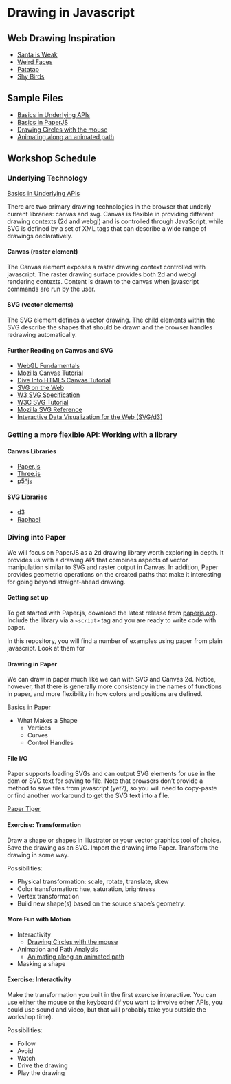 
Drawing in Javascript
=====================

Web Drawing Inspiration
-----------------------
- [Santa is Weak](http://santa.animade.tv/)
- [Weird Faces](http://www.mokafolio.de/works/Weird-Faces)
- [Patatap](http://www.patatap.com)
- [Shy Birds](http://codepen.io/Yakudoo/pen/LVyJXw)

Sample Files
------------
- [Basics in Underlying APIs](basics.html)
- [Basics in PaperJS](basics_paper.html)
- [Drawing Circles with the mouse](circle_looping.html)
- [Animating along an animated path](path_following.html)

Workshop Schedule
-----------------

### Underlying Technology

[Basics in Underlying APIs](basics.html)

There are two primary drawing technologies in the browser that underly current libraries: canvas and svg. Canvas is flexible in providing different drawing contexts (2d and webgl) and is controlled through JavaScript, while SVG is defined by a set of XML tags that can describe a wide range of drawings declaratively.

#### Canvas (raster element)

The Canvas element exposes a raster drawing context controlled with javascript. The raster drawing surface provides both 2d and webgl rendering contexts. Content is drawn to the canvas when javascript commands are run by the user.

#### SVG (vector elements)

The SVG element defines a vector drawing. The child elements within the SVG describe the shapes that should be drawn and the browser handles redrawing automatically.

#### Further Reading on Canvas and SVG

- [WebGL Fundamentals](http://webglfundamentals.org/)
- [Mozilla Canvas Tutorial](https://developer.mozilla.org/en-US/docs/Web/API/Canvas_API/Tutorial)
- [Dive Into HTML5 Canvas Tutorial](http://diveintohtml5.info/canvas.html)
- [SVG on the Web](https://svgontheweb.com/)
- [W3 SVG Specification](http://www.w3.org/TR/SVG/)
- [W3C SVG Tutorial](http://www.w3.org/2002/Talks/www2002-svgtut-ih/hwtut.pdf)
- [Mozilla SVG Reference](https://developer.mozilla.org/en-US/docs/Web/SVG)
- [Interactive Data Visualization for the Web (SVG/d3)](http://chimera.labs.oreilly.com/books/1230000000345/ch03.html#SVG_3)

### Getting a more flexible API: Working with a library

#### Canvas Libraries

- [Paper.js](http://paperjs.org/)
- [Three.js](http://threejs.org/)
- [p5*js](http://p5js.org/)

#### SVG Libraries

- [d3](http://d3js.org/)
- [Raphael](http://raphaeljs.com/)

### Diving into Paper

We will focus on PaperJS as a 2d drawing library worth exploring in depth. It provides us with a drawing API that combines aspects of vector manipulation similar to SVG and raster output in Canvas. In addition, Paper provides geometric operations on the created paths that make it interesting for going beyond straight-ahead drawing.

#### Getting set up

To get started with Paper.js, download the latest release from [paperjs.org](http://paperjs.org/download/). Include the library via a `<script>` tag and you are ready to write code with paper.

In this repository, you will find a number of examples using paper from plain javascript. Look at them for

#### Drawing in Paper

We can draw in paper much like we can with SVG and Canvas 2d. Notice, however, that there is generally more consistency in the names of functions in paper, and more flexibility in how colors and positions are defined.

[Basics in Paper](basics_paper.html)

  - What Makes a Shape
    - Vertices
    - Curves
    - Control Handles

#### File I/O

Paper supports loading SVGs and can output SVG elements for use in the dom or SVG text for saving to file. Note that browsers don’t provide a method to save files from javascript (yet?), so you will need to copy-paste or find another workaround to get the SVG text into a file.

[Paper Tiger](file_io.html)

#### Exercise: Transformation

Draw a shape or shapes in Illustrator or your vector graphics tool of choice.
Save the drawing as an SVG.
Import the drawing into Paper.
Transform the drawing in some way.

Possibilities:
  - Physical transformation: scale, rotate, translate, skew
  - Color transformation: hue, saturation, brightness
  - Vertex transformation
  - Build new shape(s) based on the source shape’s geometry.

#### More Fun with Motion
  - Interactivity
    - [Drawing Circles with the mouse](circle_looping.html)
  - Animation and Path Analysis
    - [Animating along an animated path](path_following.html)
  - Masking a shape

#### Exercise: Interactivity

Make the transformation you built in the first exercise interactive. You can use either the mouse or the keyboard (if you want to involve other APIs, you could use sound and video, but that will probably take you outside the workshop time).

Possibilities:
  - Follow
  - Avoid
  - Watch
  - Drive the drawing
  - Play the drawing
